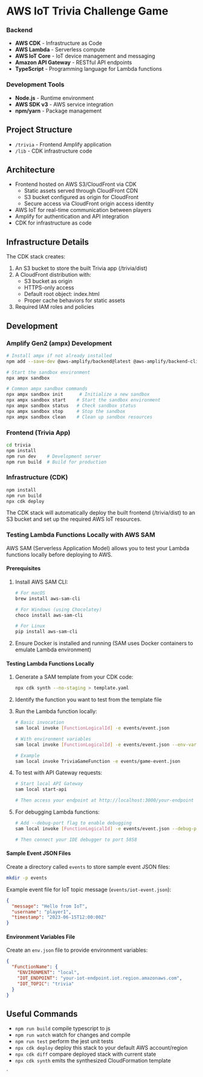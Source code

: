 # AWS IoT Trivia Challenge Game

### Backend
- **AWS CDK** - Infrastructure as Code
- **AWS Lambda** - Serverless compute
- **AWS IoT Core** - IoT device management and messaging
- **Amazon API Gateway** - RESTful API endpoints
- **TypeScript** - Programming language for Lambda functions

### Development Tools
- **Node.js** - Runtime environment
- **AWS SDK v3** - AWS service integration
- **npm/yarn** - Package management

## Project Structure

- `/trivia` - Frontend Amplify application
- `/lib` - CDK infrastructure code

## Architecture

- Frontend hosted on AWS S3/CloudFront via CDK
  - Static assets served through CloudFront CDN
  - S3 bucket configured as origin for CloudFront
  - Secure access via CloudFront origin access identity
- AWS IoT for real-time communication between players
- Amplify for authentication and API integration
- CDK for infrastructure as code

## Infrastructure Details

The CDK stack creates:
1. An S3 bucket to store the built Trivia app (/trivia/dist)
2. A CloudFront distribution with:
   - S3 bucket as origin
   - HTTPS-only access
   - Default root object: index.html
   - Proper cache behaviors for static assets
3. Required IAM roles and policies

## Development

### Amplify Gen2 (ampx) Development
```bash
# Install ampx if not already installed
npm add --save-dev @aws-amplify/backend@latest @aws-amplify/backend-cli@latest typescript

# Start the sandbox environment
npx ampx sandbox

# Common ampx sandbox commands
npx ampx sandbox init      # Initialize a new sandbox
npx ampx sandbox start    # Start the sandbox environment
npx ampx sandbox status   # Check sandbox status
npx ampx sandbox stop     # Stop the sandbox
npx ampx sandbox clean    # Clean up sandbox resources
```

### Frontend (Trivia App)
```bash
cd trivia
npm install
npm run dev    # Development server
npm run build  # Build for production
```

### Infrastructure (CDK)
```bash
npm install
npm run build
npx cdk deploy
```

The CDK stack will automatically deploy the built frontend (/trivia/dist) to an S3 bucket and set up the required AWS IoT resources.

### Testing Lambda Functions Locally with AWS SAM

AWS SAM (Serverless Application Model) allows you to test your Lambda functions locally before deploying to AWS.

#### Prerequisites
1. Install AWS SAM CLI:
   ```bash
   # For macOS
   brew install aws-sam-cli

   # For Windows (using Chocolatey)
   choco install aws-sam-cli

   # For Linux
   pip install aws-sam-cli
   ```

2. Ensure Docker is installed and running (SAM uses Docker containers to emulate Lambda environment)

#### Testing Lambda Functions Locally

1. Generate a SAM template from your CDK code:
   ```bash
   npx cdk synth --no-staging > template.yaml
   ```

2. Identify the function you want to test from the template file

3. Run the Lambda function locally:
   ```bash
   # Basic invocation
   sam local invoke [FunctionLogicalId] -e events/event.json

   # With environment variables
   sam local invoke [FunctionLogicalId] -e events/event.json --env-vars env.json

   # Example
   sam local invoke TriviaGameFunction -e events/game-event.json
   ```

4. To test with API Gateway requests:
   ```bash
   # Start local API Gateway
   sam local start-api

   # Then access your endpoint at http://localhost:3000/your-endpoint
   ```

5. For debugging Lambda functions:
   ```bash
   # Add --debug-port flag to enable debugging
   sam local invoke [FunctionLogicalId] -e events/event.json --debug-port 5858

   # Then connect your IDE debugger to port 5858
   ```

#### Sample Event JSON Files

Create a directory called `events` to store sample event JSON files:

```bash
mkdir -p events
```

Example event file for IoT topic message (`events/iot-event.json`):
```json
{
  "message": "Hello from IoT",
  "username": "player1",
  "timestamp": "2023-06-15T12:00:00Z"
}
```

#### Environment Variables File

Create an `env.json` file to provide environment variables:
```json
{
  "FunctionName": {
    "ENVIRONMENT": "local",
    "IOT_ENDPOINT": "your-iot-endpoint.iot.region.amazonaws.com",
    "IOT_TOPIC": "trivia"
  }
}
```

## Useful Commands

* `npm run build`   compile typescript to js
* `npm run watch`   watch for changes and compile
* `npm run test`    perform the jest unit tests
* `npx cdk deploy`  deploy this stack to your default AWS account/region
* `npx cdk diff`    compare deployed stack with current state
* `npx cdk synth`   emits the synthesized CloudFormation template

`
